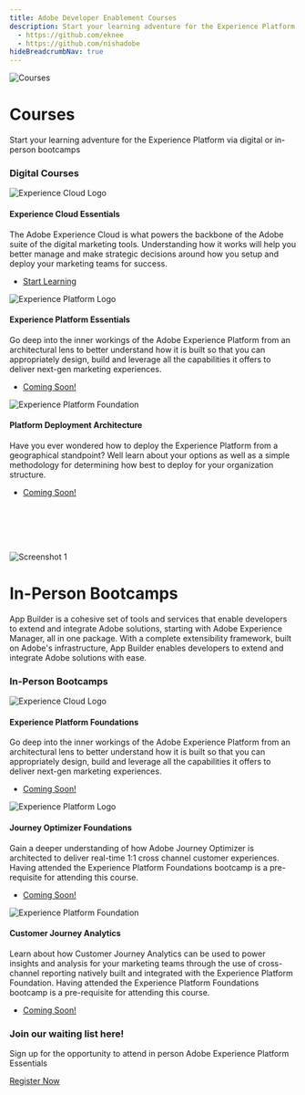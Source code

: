 ```yaml
---
title: Adobe Developer Enablement Courses
description: Start your learning adventure for the Experience Platform
  - https://github.com/eknee
  - https://github.com/nishadobe
hideBreadcrumbNav: true
---
```


<!-- Title -->
<Hero slots="image, heading, text" background="rgb(64, 34, 138)" hideBreadcrumbNav={true}/>

![Courses](images/courses-new.png)

# Courses

Start your learning adventure for the Experience Platform via digital or in-person bootcamps

<!-- Digital Course -->
<TitleBlock slots="heading" theme="light" />

### Digital Courses

<ProductCard slots="icon, heading, text, buttons" theme="light" width="33%" />

![Experience Cloud Logo](images/aec-logo.svg)

#### Experience Cloud Essentials

The Adobe Experience Cloud is what powers the backbone of the Adobe suite of the digital marketing tools. Understanding how it works will help you better manage and make strategic decisions around how you setup and deploy your marketing teams for success.

* [Start Learning](/courses/aec-essentials/index.html)

<ProductCard slots="icon, heading, text, buttons" theme="light" width="33%" />

![Experience Platform Logo](images/aep-logo.svg)

#### Experience Platform Essentials

Go deep into the inner workings of the Adobe Experience Platform from an architectural lens to better understand how it is built so that you can appropriately design, build and leverage all the capabilities it offers to deliver next-gen marketing experiences.

* [Coming Soon!](index.md)

<!--
* [Start Learning](/courses/experience-platform-essentials/)
-->

<ProductCard slots="icon, heading, text, buttons" theme="light" width="33%" />

![Experience Platform Foundation](images/aep-foundation.png)

#### Platform Deployment Architecture

Have you ever wondered how to deploy the Experience Platform from a geographical standpoint? Well learn about your options as well as a simple methodology for determining how best to deploy for your organization structure.

* [Coming Soon!](index.md)

<!--
* [Start Learning](/courses/experience-platform-technical-foundation/)  
-->

<br/>
<br/>
<br/>
<br/>
<TextBlock slots="image, heading, text1, buttons" />

![Screenshot 1](images/middle-banner.png)

# In-Person Bootcamps

App Builder is a cohesive set of tools and services that enable developers to extend and integrate Adobe solutions, starting with Adobe Experience Manager, all in one package.​ With a complete extensibility framework, built on Adobe's infrastructure, App Builder enables developers to extend and integrate Adobe solutions with ease.



<!-- Bootcamps -->
<TitleBlock slots="heading" theme="light" />

### In-Person Bootcamps

<ProductCard slots="icon, heading, text, buttons" theme="light" width="33%" />

![Experience Cloud Logo](images/aec-logo.svg)

#### Experience Platform Foundations

Go deep into the inner workings of the Adobe Experience Platform from an architectural lens to better understand how it is built so that you can appropriately design, build and leverage all the capabilities it offers to deliver next-gen marketing experiences.

* [Coming Soon!](index.md)

<ProductCard slots="icon, heading, text, buttons" theme="light" width="33%" />

![Experience Platform Logo](images/aep-logo.svg)

#### Journey Optimizer Foundations

Gain a deeper understanding of how Adobe Journey Optimizer is architected to deliver real-time 1:1 cross channel customer experiences. Having attended the Experience Platform Foundations bootcamp is a pre-requisite for attending this course.

* [Coming Soon!](index.md)

<!--
* [Start Learning](/courses/experience-platform-essentials/)
-->

<ProductCard slots="icon, heading, text, buttons" theme="light" width="33%" />

![Experience Platform Foundation](images/aep-foundation.png)

#### Customer Journey Analytics

Learn about how Customer Journey Analytics can be used to power insights and analysis for your marketing teams through the use of cross-channel reporting natively built and integrated with the Experience Platform Foundation. Having attended the Experience Platform Foundations bootcamp is a pre-requisite for attending this course.

* [Coming Soon!](index.md)

<!--
* [Start Learning](/courses/experience-platform-technical-foundation/)  
-->

<!-- Call to Action - To register for the course -->

<AnnouncementBlock slots="heading, text, button" theme="dark" />

### Join our waiting list here!

Sign up for the opportunity to attend in person Adobe Experience Platform Essentials

[Register Now](#)
